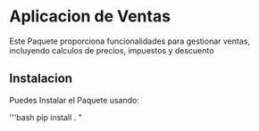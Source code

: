 # Aplicacion de Ventas

Este Paquete proporciona funcionalidades para gestionar ventas, incluyendo calculos de precios, impuestos y descuento

## Instalacion

Puedes Instalar el Paquete usando:

'''bash
pip install .
"
